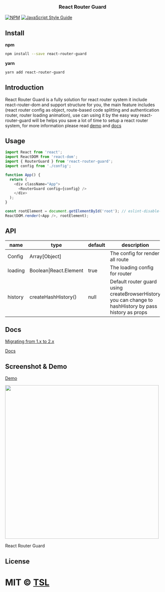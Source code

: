 <h3 align="center">
  React Router Guard
</h3>

[![NPM](https://img.shields.io/npm/v/react-router-guard.svg)](https://www.npmjs.com/package/react-router-guard) [![JavaScript Style Guide](https://img.shields.io/badge/code_style-standard-brightgreen.svg)](https://standardjs.com)

## Install
**npm**

```bash
npm install --save react-router-guard
```
**yarn**
```bash
yarn add react-router-guard
```

## Introduction
React Router Guard is a fully solution for react router system it include react-router-dom and support structure for you, the main feature includes (react router config as object, route-based code splitting and authentication router, router loading animation), use can using it by the easy way 
react-router-guard will be helps you save a lot of time to setup a react router system, for more information please read [demo](https://codesandbox.io/s/5wr9ow6xlk) and [docs](/docs/guides/Content.md)

## Usage
```javascript
import React from 'react';
import ReactDOM from 'react-dom';
import { RouterGuard } from 'react-router-guard';
import config from './config';

function App() {
  return (
    <div className="App">
      <RouterGuard config={config} />
    </div>
  );
}

const rootElement = document.getElementById('root'); // eslint-disable-line
ReactDOM.render(<App />, rootElement);
```

## API
<table class="table table-bordered table-striped">
    <thead>
    <tr>
        <th style="width: 100px;">name</th>
        <th style="width: 50px;">type</th>
        <th>default</th>
        <th>description</th>
    </tr>
    </thead>
    <tbody>
      <tr>
          <td>Config</td>
          <td>Array[Object]</td>
          <td></td>
          <td>The config for render all route</td>
      </tr>
      <tr>
          <td>loading</td>
          <td>Boolean|React.Element</td>
          <td>true</td>
          <td>The loading config for router</td>
      </tr>
      <tr>
          <td>history</td>
          <td>createHashHistory()</td>
          <td>null</td>
          <td>Default router guard using createBrowserHistory you can change to hashHistory by pass history as props</td>
      </tr>
    </tbody>
</table>

## Docs
[Migrating from 1.x to 2.x](/docs/guides/Migrating.md)

[Docs](/docs/guides/Content.md)

## Screenshot & Demo

[Demo](https://codesandbox.io/s/5wr9ow6xlk)

<img width="500" src="https://drive.google.com/uc?id=1biXJPFwo8hzA26_QQ5KgAZFf1ZoMrCnT" />

React Router Guard

## License

MIT © [TSL](https://github.com/tsl)
=======

